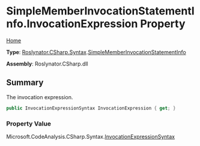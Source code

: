 # SimpleMemberInvocationStatementInfo\.InvocationExpression Property

[Home](../../../../../README.md)

**Type**: [Roslynator.CSharp.Syntax](../../README.md)\.[SimpleMemberInvocationStatementInfo](../README.md)

**Assembly**: Roslynator\.CSharp\.dll

## Summary

The invocation expression\.

```csharp
public InvocationExpressionSyntax InvocationExpression { get; }
```

### Property Value

Microsoft\.CodeAnalysis\.CSharp\.Syntax\.[InvocationExpressionSyntax](https://docs.microsoft.com/en-us/dotnet/api/microsoft.codeanalysis.csharp.syntax.invocationexpressionsyntax)

